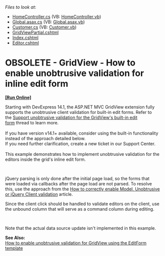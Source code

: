 <!-- default file list -->
*Files to look at*:

* [HomeController.cs](./CS/Inline_Unobtrusive/Controllers/HomeController.cs) (VB: [HomeController.vb](./VB/Inline_Unobtrusive/Controllers/HomeController.vb))
* [Global.asax.cs](./CS/Inline_Unobtrusive/Global.asax.cs) (VB: [Global.asax.vb](./VB/Inline_Unobtrusive/Global.asax.vb))
* [Customer.cs](./CS/Inline_Unobtrusive/Models/Customer.cs) (VB: [Customer.vb](./VB/Inline_Unobtrusive/Models/Customer.vb))
* [GridViewPartial.cshtml](./CS/Inline_Unobtrusive/Views/Home/GridViewPartial.cshtml)
* [Index.cshtml](./CS/Inline_Unobtrusive/Views/Home/Index.cshtml)
* [Editor.cshtml](./CS/Inline_Unobtrusive/Views/Shared/Editor.cshtml)
<!-- default file list end -->
# OBSOLETE - GridView - How to enable unobtrusive validation for inline edit form
<!-- run online -->
**[[Run Online]](https://codecentral.devexpress.com/e4741)**
<!-- run online end -->


<p>Starting with DevExpress 14.1, the ASP.NET MVC GridView extension fully supports the unobtrusive client validation for built-in edit forms. Refer to the <a href="https://www.devexpress.com/Support/Center/p/S173266">Support unobtrusive validation for the GridView's built-in edit form</a> thread to learn more.<br /><br />If you have version v14.1+ available, consider using the built-in functionality instead of the approach detailed below.<br />If you need further clarification, create a new ticket in our Support Center.<br /><br />This example demonstrates how to implement unobtrusive validation for the editors inside the grid's inline edit form.</p>
<br />
<p>jQuery parsing is only done after the initial page load, so the forms that were loaded via callbacks after the page load are not parsed. To resolve this, use the approach from the <a href="https://www.devexpress.com/Support/Center/p/KA20014">How to correctly enable Model, Unobtrusive or jQuery Client validation</a> article.</p>
<p>Since the client click should be handled to validate editors on the client, use the unbound column that will serve as a command column during editing.</p>
<br />
<p>Note that the actual data source update isn't implemented in this example.</p>
<p><strong>See </strong><strong>Also:<br /> </strong><a href="https://www.devexpress.com/Support/Center/p/E3744">How to enable unobtrusive validation for GridView using the EditForm template</a></p>

<br/>


